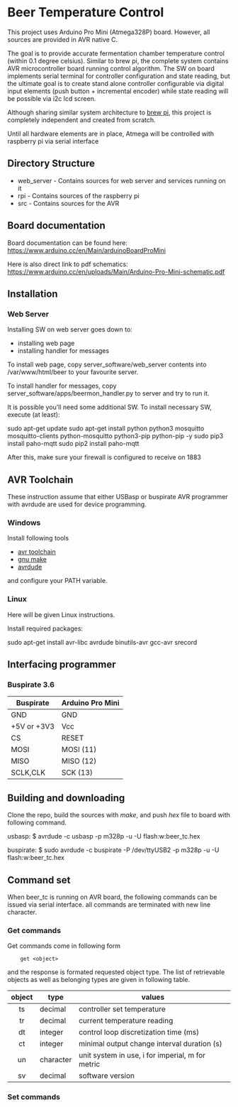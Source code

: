 # Beer Temperature Control
This project uses Arduino Pro Mini (Atmega328P) board. However, all sources are provided in AVR native C.

The goal is to provide accurate fermentation chamber temperature control (within 0.1 degree celsius). Similar
to brew pi, the complete system contains AVR microcontroller board running control algorithm. The SW on board
implements serial terminal for controller configuration and state reading, but the ultimate goal is to create
stand alone controller configurable via digital input elements (push button + incremental encoder) while state
reading will be possible via i2c lcd screen.

Although sharing similar system architecture to [brew pi](https://github.com/BrewPi/), this project is
completely independent and created from scratch.

Until all hardware elements are in place, Atmega will be controlled with raspberry pi via serial interface

## Directory Structure

* web_server - Contains sources for web server and services running on it
* rpi - Contains sources of the raspberry pi
* src - Contains sources for the AVR

## Board documentation

Board documentation can be found here: https://www.arduino.cc/en/Main/arduinoBoardProMini

Here is also direct link to pdf schematics: https://www.arduino.cc/en/uploads/Main/Arduino-Pro-Mini-schematic.pdf

## Installation

### Web Server

Installing SW on web server goes down to:

 - installing web page
 - installing handler for messages

To install web page, copy server_software/web_server contents into /var/www/html/beer to your favourite server.

To install handler for messages, copy server_software/apps/beermon_handler.py to server and try to run it.

It is possible you'll need some additional SW. To install necessary SW, execute (at least):

sudo apt-get update
sudo apt-get install python python3 mosquitto mosquitto-clients python-mosquitto python3-pip python-pip -y
sudo pip3 install paho-mqtt
sudo pip2 install paho-mqtt

After this, make sure your firewall is configured to receive on 1883

## AVR Toolchain

These instruction assume that either USBasp or buspirate AVR programmer with avrdude are used for device programming.

### Windows
Install following tools

* [avr toolchain](http://www.atmel.com/tools/atmelavrtoolchainforwindows.aspx)
* [gnu make](http://fab.cba.mit.edu/classes/4.140/doc/projects/ftsmin/make-3.81.exe)
* [avrdude](http://fab.cba.mit.edu/classes/4.140/doc/projects/ftsmin/avrdude-win-64bit.zip)

and configure your PATH variable.

### Linux

Here will be given Linux instructions.

Install required packages:

sudo apt-get install avr-libc avrdude binutils-avr gcc-avr srecord

## Interfacing programmer

### Buspirate 3.6

| Buspirate   | Arduino Pro Mini |
|-------------|------------------|
|    GND      | GND              |
| +5V or +3V3 | Vcc              |
| CS          | RESET            |
| MOSI        | MOSI (11)        |
| MISO        | MISO (12)        |
| SCLK,CLK    | SCK (13)         |

## Building and downloading
Clone the repo, build the sources with _make_, and push _hex_ file
to board with following command.

usbasp:
       $ avrdude -c usbasp -p m328p -u -U flash:w:beer_tc.hex

buspirate:
       $ sudo avrdude -c buspirate -P /dev/ttyUSB2 -p m328p -u -U flash:w:beer_tc.hex

## Command set
When beer_tc is running on AVR board, the following commands can be issued via serial interface. all
commands are terminated with new line character.

### Get commands
Get commands come in following form

        get <object>

and the response is formated requested object type. The list of retrievable objects as well as belonging
types are given in following table.

| object | type      | values                                           |
|:------:|-----------|--------------------------------------------------|
| ts     | decimal   | controller set temperature                       |
| tr     | decimal   | current temperature reading                      |
| dt     | integer   | control loop discretization time (ms)            |
| ct     | integer   | minimal output change interval duration (s)      |
| un     | character | unit system in use, i for imperial, m for metric |
| sv     | decimal   | software version                                 |


### Set commands
